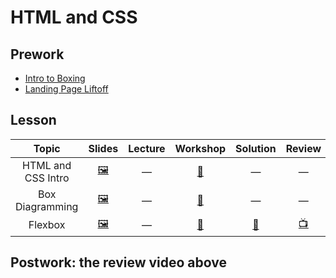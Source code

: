 # HTML and CSS

## Prework

- [Intro to Boxing](https://learn.fullstackacademy.com/workshop/59b2d5c764d22d00044a07f6/content/59c97d55fbd9a900044321ce/text) 
- [Landing Page Liftoff](https://learn.fullstackacademy.com/workshop/5a8c5b9d55e0900004d64308/content/5a8c5b9e55e0900004d64325/text)

## Lesson

Topic | Slides | Lecture | Workshop | Solution | Review
:----:|:------:|:-------:|:--------:|:--------:|:-----:
HTML and CSS Intro | [🖼️][html-1a] | — | [🔬][html-1c] | — | —
Box Diagramming | [🖼️][html-2a] | — | [🤝][html-2c] | — | —
Flexbox | [🖼️][html-3a] | — | [🤝][html-3c] | [👾][html-3d] | [📺][html-3e]

[html-1a]: 1-html-and-css-intro/HTML%20and%20CSS%20Intro.pdf
[html-1c]: http://css-dinner.fullstackacademy.com/
[html-2a]: 2-box-diagramming/Intro%20To%20Boxing.pdf
[html-2c]: https://learn.fullstackacademy.com/workshop/59b2d5c764d22d00044a07f6/landing
[html-3a]: 3-flexbox/Flexbox.pdf
[html-3c]: https://learn.fullstackacademy.com/workshop/5a8c5b9d55e0900004d64308/landing
[html-3d]: 3-flexbox/Landing-Page-Launchpad
[html-3e]: https://youtu.be/yTH1Wdl_ep8

## Postwork: the review video above
